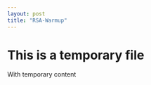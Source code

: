 ```yaml
---
layout: post
title: "RSA-Warmup"
---
```


# This is a temporary file

With temporary content
